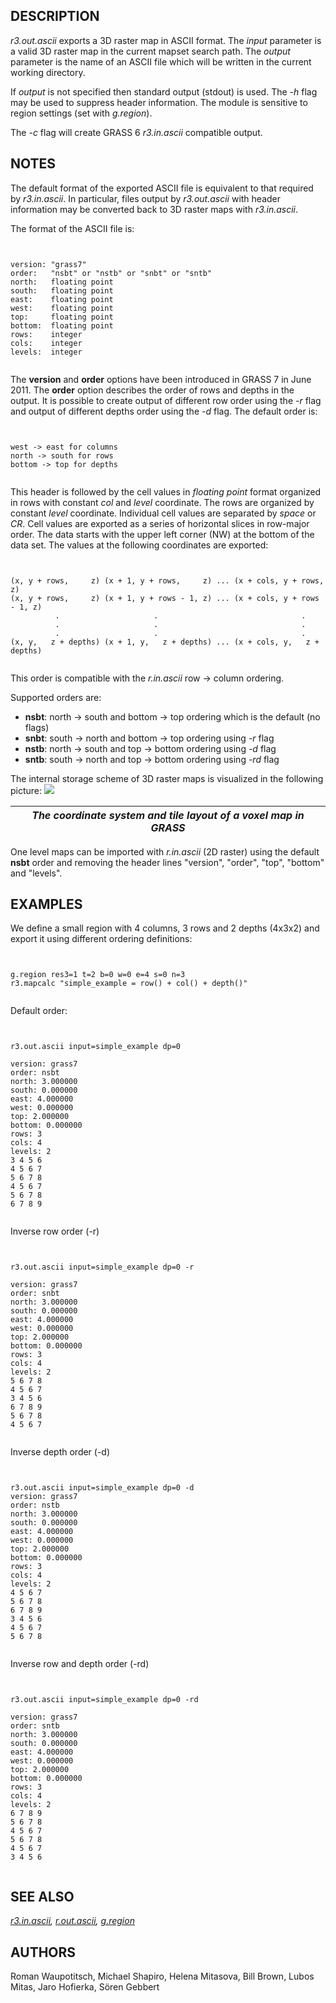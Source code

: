
## DESCRIPTION

*r3.out.ascii* exports a 3D raster map in ASCII format. The *input* parameter is
a valid 3D raster map in the current mapset search path. The *output*
parameter is the name of an ASCII file which will be written in the
current working directory.

If *output* is not specified then standard output (stdout) is used.
The *-h* flag may be used to suppress header information. The
module is sensitive to region settings (set with *g.region*).

The *-c* flag will create GRASS 6 *r3.in.ascii* compatible
output.

## NOTES

The default format of the exported ASCII file is equivalent to that required
by *r3.in.ascii*. In particular, files output by
*r3.out.ascii* with header information may be converted back to
3D raster maps with *r3.in.ascii*.

The format of the ASCII file is:

```


version: "grass7"
order:   "nsbt" or "nstb" or "snbt" or "sntb"
north:   floating point
south:   floating point
east:    floating point
west:    floating point
top:     floating point
bottom:  floating point
rows:    integer
cols:    integer
levels:  integer


```

The **version** and **order** options have been introduced in GRASS 7 in June 2011.
The **order** option describes the order of rows and depths in the output.
It is possible to create output of different row order using the *-r* flag
and output of different depths order using the *-d* flag. The default order is:

```


west -> east for columns
north -> south for rows
bottom -> top for depths


```

This header is followed by the cell values in *floating point* format
organized in rows with constant *col* and *level* coordinate.
The rows are organized by constant *level* coordinate. Individual cell
values are separated by *space* or *CR*.
Cell values are exported as a series of horizontal slices in row-major
order. The data starts with the upper left corner (NW) at the bottom of the data set.
The values at the following coordinates are exported:

```


(x, y + rows,     z) (x + 1, y + rows,     z) ... (x + cols, y + rows,     z)
(x, y + rows,     z) (x + 1, y + rows - 1, z) ... (x + cols, y + rows - 1, z)
          .                     .                                .
          .                     .                                .
          .                     .                                .
(x, y,   z + depths) (x + 1, y,   z + depths) ... (x + cols, y,   z + depths)


```

This order is compatible with the *r.in.ascii* row -> column ordering.

Supported orders are:

* **nsbt**: north -> south and bottom -> top ordering which is the default (no flags)
* **snbt**: south -> north and bottom -> top ordering using *-r* flag
* **nstb**: north -> south and top -> bottom ordering using *-d* flag
* **sntb**: south -> north and top -> bottom ordering using *-rd* flag

The internal storage scheme of 3D raster maps is visualized in the following picture:
![](raster3d_layout.png)

| *The coordinate system and tile layout of a voxel map in GRASS* |
| --- |

One level maps can be imported with *r.in.ascii* (2D raster) using
the default **nsbt** order and removing the header lines "version",
"order", "top", "bottom" and "levels".

## EXAMPLES

We define a small region with 4 columns, 3 rows and 2 depths (4x3x2) and export
it using different ordering definitions:

```


g.region res3=1 t=2 b=0 w=0 e=4 s=0 n=3
r3.mapcalc "simple_example = row() + col() + depth()"


```

Default order:

```


r3.out.ascii input=simple_example dp=0

version: grass7
order: nsbt
north: 3.000000
south: 0.000000
east: 4.000000
west: 0.000000
top: 2.000000
bottom: 0.000000
rows: 3
cols: 4
levels: 2
3 4 5 6
4 5 6 7
5 6 7 8
4 5 6 7
5 6 7 8
6 7 8 9


```

Inverse row order (-r)

```


r3.out.ascii input=simple_example dp=0 -r

version: grass7
order: snbt
north: 3.000000
south: 0.000000
east: 4.000000
west: 0.000000
top: 2.000000
bottom: 0.000000
rows: 3
cols: 4
levels: 2
5 6 7 8
4 5 6 7
3 4 5 6
6 7 8 9
5 6 7 8
4 5 6 7


```

Inverse depth order (-d)

```


r3.out.ascii input=simple_example dp=0 -d
version: grass7
order: nstb
north: 3.000000
south: 0.000000
east: 4.000000
west: 0.000000
top: 2.000000
bottom: 0.000000
rows: 3
cols: 4
levels: 2
4 5 6 7
5 6 7 8
6 7 8 9
3 4 5 6
4 5 6 7
5 6 7 8


```

Inverse row and depth order (-rd)

```


r3.out.ascii input=simple_example dp=0 -rd

version: grass7
order: sntb
north: 3.000000
south: 0.000000
east: 4.000000
west: 0.000000
top: 2.000000
bottom: 0.000000
rows: 3
cols: 4
levels: 2
6 7 8 9
5 6 7 8
4 5 6 7
5 6 7 8
4 5 6 7
3 4 5 6


```

## SEE ALSO

*[r3.in.ascii](r3.in.ascii.html),
[r.out.ascii](r.out.ascii.html),
[g.region](g.region.html)*

## AUTHORS

Roman Waupotitsch, Michael Shapiro,
Helena Mitasova, Bill Brown, Lubos Mitas, Jaro Hofierka, Sören Gebbert
